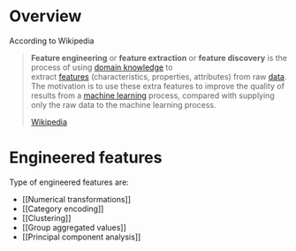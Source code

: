 # Overview
According to Wikipedia
> **Feature engineering** or **feature extraction** or **feature discovery** is the process of using [domain knowledge](https://en.wikipedia.org/wiki/Domain_knowledge "Domain knowledge") to extract [features](https://en.wikipedia.org/wiki/Feature_(machine_learning) "Feature (machine learning)") (characteristics, properties, attributes) from raw [data](https://en.wikipedia.org/wiki/Data "Data"). The motivation is to use these extra features to improve the quality of results from a [machine learning](https://en.wikipedia.org/wiki/Machine_learning "Machine learning") process, compared with supplying only the raw data to the machine learning process.
> 
> [Wikipedia](https://en.wikipedia.org/wiki/Feature_engineering)

# Engineered features
Type of engineered features are:
- [[Numerical transformations]]
- [[Category encoding]]
- [[Clustering]]
- [[Group aggregated values]]
- [[Principal component analysis]]



